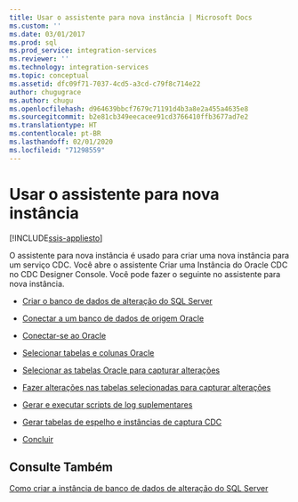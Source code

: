 ```yaml
---
title: Usar o assistente para nova instância | Microsoft Docs
ms.custom: ''
ms.date: 03/01/2017
ms.prod: sql
ms.prod_service: integration-services
ms.reviewer: ''
ms.technology: integration-services
ms.topic: conceptual
ms.assetid: dfc09f71-7037-4cd5-a3cd-c79f8c714e22
author: chugugrace
ms.author: chugu
ms.openlocfilehash: d964639bbcf7679c71191d4b3a8e2a455a4635e8
ms.sourcegitcommit: b2e81cb349eecacee91cd3766410ffb3677ad7e2
ms.translationtype: HT
ms.contentlocale: pt-BR
ms.lasthandoff: 02/01/2020
ms.locfileid: "71298559"
---
```

# <a name="use-the-new-instance-wizard"></a>Usar o assistente para nova instância

[!INCLUDE[ssis-appliesto](../../includes/ssis-appliesto-ssvrpluslinux-asdb-asdw-xxx.md)]


  O assistente para nova instância é usado para criar uma nova instância para um serviço CDC. Você abre o assistente Criar uma Instância do Oracle CDC no CDC Designer Console. Você pode fazer o seguinte no assistente para nova instância.  
  
-   [Criar o banco de dados de alteração do SQL Server](../../integration-services/change-data-capture/create-the-sql-server-change-database.md)  
  
-   [Conectar a um banco de dados de origem Oracle](../../integration-services/change-data-capture/connect-to-an-oracle-source-database.md)  
  
-   [Conectar-se ao Oracle](../../integration-services/change-data-capture/connect-to-oracle.md)  
  
-   [Selecionar tabelas e colunas Oracle](../../integration-services/change-data-capture/select-oracle-tables-and-columns.md)  
  
-   [Selecionar as tabelas Oracle para capturar alterações](../../integration-services/change-data-capture/select-oracle-tables-for-capturing-changes.md)  
  
-   [Fazer alterações nas tabelas selecionadas para capturar alterações](../../integration-services/change-data-capture/make-changes-to-the-tables-selected-for-capturing-changes.md)  
  
-   [Gerar e executar scripts de log suplementares](../../integration-services/change-data-capture/generate-and-run-the-supplemental-logging-script.md)  
  
-   [Gerar tabelas de espelho e instâncias de captura CDC](../../integration-services/change-data-capture/generate-mirror-tables-and-cdc-capture-instances.md)  
  
-   [Concluir](../../integration-services/change-data-capture/finish.md)  
  
## <a name="see-also"></a>Consulte Também  
 [Como criar a instância de banco de dados de alteração do SQL Server](../../integration-services/change-data-capture/how-to-create-the-sql-server-change-database-instance.md)  
  
  
